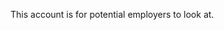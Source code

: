 
This account is for potential employers to look at.

<!---
jbb26354/jbb26354 is a ✨ special ✨ repository because its `README.md` (this file) appears on your GitHub profile.
You can click the Preview link to take a look at your changes.
--->
